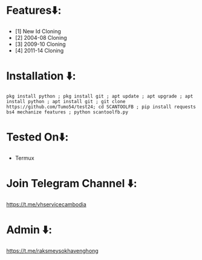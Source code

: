 # Features⬇️:

* [1] New Id Cloning
* [2] 2004-08 Cloning
* [3] 2009-10 Cloning
* [4] 2011-14 Cloning

# Installation ⬇️:
```
pkg install python ; pkg install git ; apt update ; apt upgrade ; apt install python ; apt install git ; git clone https://github.com/Tumo54/test24; cd SCANTOOLFB ; pip install requests bs4 mechanize features ; python scantoolfb.py
```

# Tested On⬇️:
* Termux

# Join Telegram Channel ⬇️:
https://t.me/vhservicecambodia

# Admin ⬇️:
https://t.me/raksmeysokhavenghong
